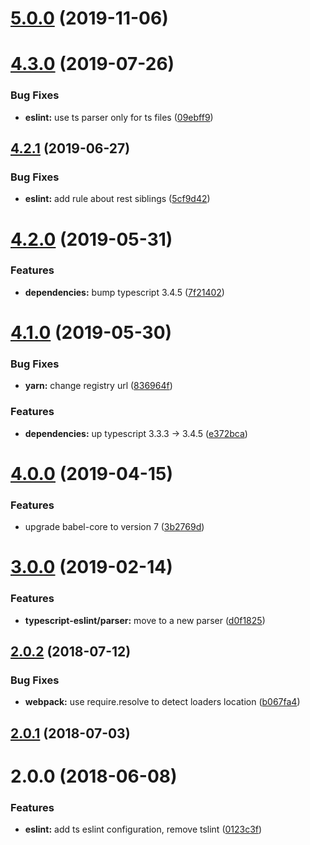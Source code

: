 <a name="5.0.0"></a>
# [5.0.0](https://github.com/alfa-laboratory/arui-presets-ts/compare/v4.3.0...v5.0.0) (2019-11-06)



<a name="4.3.0"></a>
# [4.3.0](https://github.com/alfa-laboratory/arui-presets-ts/compare/v4.2.1...v4.3.0) (2019-07-26)


### Bug Fixes

* **eslint:** use ts parser only for ts files ([09ebff9](https://github.com/alfa-laboratory/arui-presets-ts/commit/09ebff9))



<a name="4.2.1"></a>
## [4.2.1](https://github.com/alfa-laboratory/arui-presets-ts/compare/v4.2.0...v4.2.1) (2019-06-27)


### Bug Fixes

* **eslint:** add rule about rest siblings ([5cf9d42](https://github.com/alfa-laboratory/arui-presets-ts/commit/5cf9d42))



<a name="4.2.0"></a>
# [4.2.0](https://github.com/alfa-laboratory/arui-presets-ts/compare/v4.1.0...v4.2.0) (2019-05-31)


### Features

* **dependencies:** bump typescript 3.4.5 ([7f21402](https://github.com/alfa-laboratory/arui-presets-ts/commit/7f21402))



<a name="4.1.0"></a>
# [4.1.0](https://github.com/alfa-laboratory/arui-presets-ts/compare/v4.0.0...v4.1.0) (2019-05-30)


### Bug Fixes

* **yarn:** change registry url ([836964f](https://github.com/alfa-laboratory/arui-presets-ts/commit/836964f))


### Features

* **dependencies:** up typescript 3.3.3 -> 3.4.5 ([e372bca](https://github.com/alfa-laboratory/arui-presets-ts/commit/e372bca))



<a name="4.0.0"></a>
# [4.0.0](https://github.com/alfa-laboratory/arui-presets-ts/compare/v3.0.0...v4.0.0) (2019-04-15)


### Features

* upgrade babel-core to version 7 ([3b2769d](https://github.com/alfa-laboratory/arui-presets-ts/commit/3b2769d))



<a name="3.0.0"></a>
# [3.0.0](https://github.com/alfa-laboratory/arui-presets-ts/compare/v2.0.2...v3.0.0) (2019-02-14)


### Features

* **typescript-eslint/parser:** move to a new parser ([d0f1825](https://github.com/alfa-laboratory/arui-presets-ts/commit/d0f1825))



<a name="2.0.2"></a>
## [2.0.2](https://github.com/alfa-laboratory/arui-presets-ts/compare/v2.0.1...v2.0.2) (2018-07-12)


### Bug Fixes

* **webpack:** use require.resolve to detect loaders location ([b067fa4](https://github.com/alfa-laboratory/arui-presets-ts/commit/b067fa4))



<a name="2.0.1"></a>
## [2.0.1](https://github.com/alfa-laboratory/arui-presets-ts/compare/v2.0.0...v2.0.1) (2018-07-03)



<a name="2.0.0"></a>
# 2.0.0 (2018-06-08)


### Features

* **eslint:** add ts eslint configuration, remove tslint ([0123c3f](https://github.com/alfa-laboratory/arui-presets-ts/commit/0123c3f))



